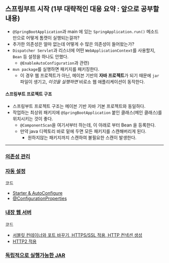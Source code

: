 ## 스프링부트 시작 (1부 대략적인 대용 요약 : 앞으로 공부할 내용)
- `@SpringBootApplication`과 main 에 있는 `SpringApplication.run()` 메소드 만으로 어떻게 톰캣이 실행되는걸까?
- 추가한 의존성은 얼마 없는데 어떻게 수 많은 의존성이 들어왔는가?
- `Dispatcher Servlet`과 리스너에 어떤 `WebApplicationContext`를 사용할지, `Bean` 등 설정을 하나도 안했다.   
  - `@EnableAutoConfiguration`과 관련) 
- `mvn package`를 실행하면 패키지를 패키징한다.   
  - 이 경우 웹 프로젝트가 아닌, 메이븐 기반의 **자바 프로젝트**가 되기 때문에 `jar` 파일이 생기고, _이것을 실행하면_ 비로소 웹 애플리케이션이 동작한다.

#### 스프링부트 프로젝트 구조
- 스프링부트 프로젝트 구조는 메이븐 기반 자바 기본 프로젝트와 동일하다.
- 작업하는 최상위 패키지에 `@SpringBootApplication` 붙인 클래스(메인 클래스)를 위치시키는 것이 좋다.
    - `@ComponentScan`을 여기서부터 하는데, 이 아래로 부터 Bean 을 등록한다.
    - 만약 java 디렉토리 바로 밑에 두면 모든 패키지를 스캔해버리게 된다. 
      - 원하지않는 패키지까지 스캔하여 불필요한 스캔이 발생한다.
--- 
### [의존성 관리](https://github.com/soongjamm/java-study/blob/whiteship-spring-boot-lecture/src/whiteship_spring_boot/readmes/c3/dependency_management.md)
### [자동 설정](https://github.com/soongjamm/java-study/blob/whiteship-spring-boot-lecture/src/whiteship_spring_boot/readmes/c3/autoconfigure.md) 
코드
- [Starter & AutoConfigure](https://github.com/soongjamm/java-study/commit/f8156f380dbb209d43d87e4cc3f431ce09987ccc#diff-1b67087e602bd2d09edd84e069362056fe8df50c6347012362f32d866bc37844)
- [@ConfigurationProperties](https://github.com/soongjamm/java-study/commit/ee794a5e530e5725bce171d2cf781df152a8bfa5#diff-1b67087e602bd2d09edd84e069362056fe8df50c6347012362f32d866bc37844)
### [내장 웹 서버](https://github.com/soongjamm/java-study/blob/whiteship-spring-boot-lecture/src/whiteship_spring_boot/readmes/c3/embeded.md) 
코드
- [서블릿 컨테이너와 포트 바꾸기, HTTPS/SSL 적용, HTTP 컨넥션 생성](https://github.com/soongjamm/java-study/commit/8d74d626dbc46584f9661fcfcef4b49299351a05#diff-1b67087e602bd2d09edd84e069362056fe8df50c6347012362f32d866bc37844)
- [HTTP2 적용](https://github.com/soongjamm/java-study/commit/c59f84d74fd8bcfec17fa8194a479fd89d20d823#diff-1b67087e602bd2d09edd84e069362056fe8df50c6347012362f32d866bc37844)
### [독립적으로 실행가능한 JAR](https://github.com/soongjamm/java-study/blob/whiteship-spring-boot-lecture/src/whiteship_spring_boot/readmes/c3/JAR_independent.md)